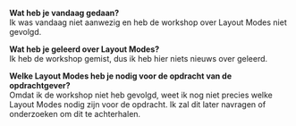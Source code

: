 **Wat heb je vandaag gedaan?**  
Ik was vandaag niet aanwezig en heb de workshop over Layout Modes niet gevolgd.  

**Wat heb je geleerd over Layout Modes?**  
Ik heb de workshop gemist, dus ik heb hier niets nieuws over geleerd.  

**Welke Layout Modes heb je nodig voor de opdracht van de opdrachtgever?**  
Omdat ik de workshop niet heb gevolgd, weet ik nog niet precies welke Layout Modes nodig zijn voor de opdracht. Ik zal dit later navragen of onderzoeken om dit te achterhalen.  